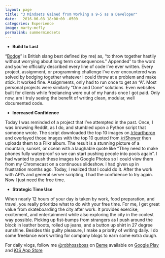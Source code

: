 ```yaml
---
layout: page
title: "3 Mindsets Gained from Working a 9-5 as a Developer"
date:   2016-06-08 18:00:00 -0500
categories: Experience
image: marty-mcfly
permalink: summermindsets
---
```


* **Build to Last**

“[Bodge](http://www.urbandictionary.com/define.php?term=bodge)” is British slang best defined (by me) as, “to throw together hastily without worrying about long term consequences.” Appended” to the word and you’ve officially described every line of code I’ve ever written. Every project, assignment, or programming challenge I’ve ever encountered was solved by bodging together whatever I could throw at a problem and make stick. It worked fine. Assignments, only had to run once to get an “A”. Most personal projects were similarly “One and Done” solutions. Even websites built for clients while freelancing were out of my hands once I got paid. Only now, am I truly seeing the benefit of writing clean, modular, well documented code. 

* **Increased Confidence**

Today I was reminded of a project that I’ve attempted in the past. Once, I was browsing Reddit, as I do, and stumbled upon a Python script that someone wrote. The script downloaded the top 10 images on [/r/earthpron](https://www.reddit.com/r/earthporn) and overlayed those images with the top 10 quoted from [/r/Shower](https://www.reddit.com/r/showerthoughts) then uploads them to a Flikr album. The result is a stunning picture of a mountain, sunset, or ocean with a laughable quote like “They need to make phones fully waterproof so we can start pushing people into pools again”. I had wanted to push these images to Google Photos so I could view them from my Chromecast on a continuous slideshow. I had given up in frustration months ago. Today, I realized that I could do it. After the work with API’s and general server scripting, I had the confidence to try again. Now I just need the free time.

* **Strategic Time Use**

When nearly 12 hours of your day is taken by work, food preparation, and travel, you really prioritize what to do with your free time. For me, I get great value from skateboarding the city after work. It provides exercise, excitement, and entertainment while also exploring the city in the coolest way possible. Picking up fist-bumps from strangers as I push around the block in leather boots, rolled up jeans, and a button up shirt in 27 degree sunshine. Besides this guilty pleasure, I make a priority of writing daily. I do some freelance work writing for company blogs to earn some extra dough.



For daily vlogs, follow me [@robhossboss](https://beme.com/robhossboss) on [Beme](https://beme.com) available on [Google Play](https://play.google.com/store/apps/details?id=com.beme.android) and [iOS App Store](https://geo.itunes.apple.com/us/app/beme-share-video.-honestly./id1005178547?mt=8)
